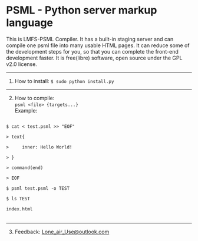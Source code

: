 # PSML - Python server markup language

This is LMFS-PSML Compiler. It has a built-in staging server and can compile one psml file into many usable HTML pages.
It can reduce some of the development steps for you, so that you can complete the front-end development faster.
It is free(libre) software, open source under the GPL v2.0 license.

---

1. How to install: <code>$ sudo python install.py</code>

---

2. How to compile:<br>
<code>psml &lt;file&gt; {targets...}</code><br>
Example: <br>
<code>
$ cat &lt; test.psml &gt;&gt; "EOF"<br>
> text{<br>
>     inner: Hello World!<br>
> }<br>
> command(end)<br>
> EOF<br>
$ psml test.psml -o TEST<br>
$ ls TEST<br>
index.html
</code><br>

---

3. Feedback: Lone_air_Use@outlook.com
